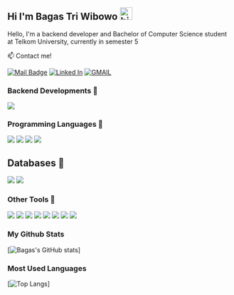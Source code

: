 ## Hi I'm Bagas Tri Wibowo <img src="https://user-images.githubusercontent.com/1303154/88677602-1635ba80-d120-11ea-84d8-d263ba5fc3c0.gif" width="28px" alt="hi">

Hello, I'm a backend developer and Bachelor of Computer Science student at Telkom University, currently in semester 5

:mailbox: Contact me!

[![Mail Badge](https://img.shields.io/badge/Instagram-E4405F?style=for-the-badge&logo=instagram&logoColor=white)](https://www.instagram.com/bagastri_07/)
[![Linked In](https://img.shields.io/badge/LinkedIn-0077B5?style=for-the-badge&logo=linkedin&logoColor=white)](https://www.linkedin.com/in/bagas-tri-wibowo/)
[![GMAIL](https://img.shields.io/badge/Gmail-D14836?style=for-the-badge&logo=gmail&logoColor=white)](mailto:bagas.tri.w07@gmail.com)

</p>

### Backend Developments :purple_heart:

![](https://img.shields.io/badge/Framework-ExpressJS-informational?style=flat&logo=express)
<!-- ![](https://img.shields.io/badge/Framework-Django-informational?style=flat&logo=django) -->

### Programming Languages :blue_heart:

![](https://img.shields.io/badge/Code-JavaScript-informational?style=flat&logo=javascript)
![](https://img.shields.io/badge/Code-Python-informational?style=flat&logo=python)
![](https://img.shields.io/badge/Code-Java-informational?style=flat&logo=java)
![](https://img.shields.io/badge/Code-Golang-informational?style=flat&logo=go)

## Databases :open_file_folder:
![](https://img.shields.io/badge/Database-MongoDB-informational?style=flat&logo=mongodb)
![](https://img.shields.io/badge/Database-MariaDB-informational?style=flat&logo=mariadb)

### Other Tools :briefcase:

![](https://img.shields.io/badge/OS-Ubuntu-informational?style=flat&logo=linux)
![](https://img.shields.io/badge/Editor-VS_Code-informational?style=flat&logo=visual-studio-code)
![](https://img.shields.io/badge/Runtime-NodeJS-informational?style=flat&logo=node.js)
![](https://img.shields.io/badge/Code-Bootstrap-informational?style=flat&logo=bootstrap)
![](https://img.shields.io/badge/Code-Tailwind-informational?style=flat&logo=tailwindcss)
![](https://img.shields.io/badge/Tools-Azure-informational?style=flat&logo=microsoft-azure)
![](https://img.shields.io/badge/Tools-Docker-informational?style=flat&logo=docker)
![](https://img.shields.io/badge/Tools-Postman-informational?style=flat&logo=postman)

### My Github Stats

[![Bagas's GitHub stats](https://github-readme-stats.vercel.app/api?username=bagastri07&count_private=true&hide=prs,contribs&theme=tokyonight)]

### Most Used Languages
[![Top Langs](https://github-readme-stats.vercel.app/api/top-langs/?username=bagastri07&layout=compact&theme=tokyonight)]

